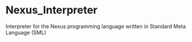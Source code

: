 # Nexus_Interpreter
Interpreter for the Nexus programming language written in Standard Meta Language (SML)
